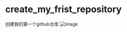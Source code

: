 # create_my_frist_repository
创建我的第一个github仓库
![image](https://user-images.githubusercontent.com/101981255/236625002-b7d81b49-4e6f-48ea-a31d-0327525c0499.png)

